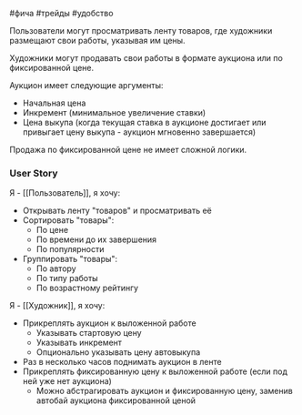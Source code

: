 #фича #трейды #удобство 

Пользователи могут просматривать ленту товаров, где художники размещают свои работы, указывая им цены. 

Художники могут продавать свои работы в формате аукциона или по фиксированной цене.

Аукцион имеет следующие аргументы:
- Начальная цена
- Инкремент (минимальное увеличение ставки)
- Цена выкупа (когда текущая ставка в аукционе достигает или привыгает цену выкупа - аукцион мгновенно завершается)

Продажа по фиксированной цене не имеет сложной логики.

### User Story
Я - [[Пользователь]], я хочу:
- Открывать ленту "товаров" и просматривать её
- Сортировать "товары":
	- По цене
	- По времени до их завершения
	- По популярности
- Группировать "товары":
	- По автору
	- По типу работы
	- По возрастному рейтингу

Я - [[Художник]], я хочу:
- Прикреплять аукцион к выложенной работе
	- Указывать стартовую цену
	- Указывать инкремент
	- Опционально указывать цену автовыкупа
- Раз в несколько часов поднимать аукцион в ленте
- Прикреплять фиксированную цену к выложенной работе (если под ней уже нет аукциона)
	- Можно абстрагировать аукцион и фиксированную цену, заменив автобай аукциона фиксированной ценой

